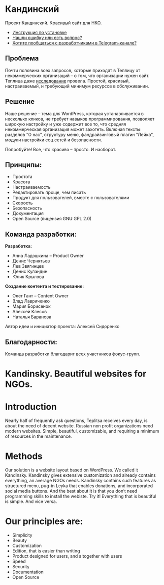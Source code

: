 # Кандинский
Проект Кандинский. Красивый сайт для НКО.
* [Инструкция по установке](https://github.com/Teplitsa/kandinsky/wiki)
* [Нашли ошибку или есть вопрос?](https://github.com/Teplitsa/kandinsky/issues)
* [Хотите пообщаться с разработчиками в Telegram-канале?](https://t.me/joinchat/AAAAAENN3prSrvAs7KwWrg)

## Проблема 
Почти половина всех запросов, которые приходят в Теплицу от некоммерческих организаций – о том, что организации нужен сайт. Теплица даже [исследование](https://te-st.ru/2017/09/18/kandinsky-research/) провела. Простой, красивый, настраиваемый, и требующий минимум ресурсов в обслуживании. 

## Решение
Наше решение – тема для WordPress, которая устанавливается в несколько кликов, не требует навыков программирования, позволяет широкую настройку и уже содержит все то, что средняя некоммерческая организация может захотеть. Включая тексты разделов "О нас", структуру меню, фандрайзинговый плагин "Лейка", модули настройки соц.сетей и безопасности. 

Попробуйте! Все, что красиво – просто. И наоборот. 

## Принципы: 
- Простота
- Красота
- Настраиваемость
- Редактировать проще, чем писать
- Продукт для пользователей, вместе с пользователями
- Скорость
- Безопасность
- Документация
- Open Source (лицензия GNU GPL 2.0)

## Команда разработки: 

**Разработка:**  
* Анна Ладошкина – Product Owner
* Денис Чернятьев
* Лев Звягинцев
* Денис Куландин
* Юлия Крылова

**Создание контента и тестирование:**
* Олег Гант – Content Owner
* Влад Лавриченко
* Мария Борисенок
* Алексей Клесов
* Наталья Баранова

Автор идеи и инициатор проекта: Алексей Сидоренко

## Благодарности: 
Команда разработки благодарит всех участников фокус-групп. 


# Kandinsky. Beautiful websites for NGOs.
 
# Introduction
Nearly half of frequently ask questions, Teplitsa receives every day, is about the need of decent website. Russian non profit organizations need modern websites. Simple, beautiful, customizable, and requiring a minimum of resources in the maintenance.
 
# Methods
Our solution is a website layout based on WordPress. We called it Kandinsky. Kandinsky gives extensive customization and already contains everything, an average NGOs needs. Kandinsky contains such features as structured menu, pug-in Leyka that enables donations, and incorporated social media buttons. And the best about it is that you don’t need programming skills to install the webiste. Try it! Everything that is beautiful is simple. And vice versa.
 
# Our principles are:
- Simplicity
- Beauty
- Customization
- Edition, that is easier than writing
- Product designed for users, and altogether with users
- Speed
- Security
- Documentation
- Open Source
